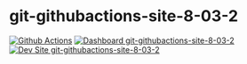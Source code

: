 # git-githubactions-site-8-03-2

[![Github Actions](https://github.com/channambika-rhm-io/git-githubactions-site-8-03-2/actions/workflows/build_deploy_and_test.yml/badge.svg)](https://github.com/channambika-rhm-io/git-githubactions-site-8-03-2/actions/workflows/build_deploy_and_test.yml)
[![Dashboard git-githubactions-site-8-03-2](https://img.shields.io/badge/dashboard-git_githubactions_site_8_03_2-yellow.svg)](https://dashboard.pantheon.io/sites/8c4998bb-9f77-4a91-8577-0c7c4ff08bf0#dev/code)
[![Dev Site git-githubactions-site-8-03-2](https://img.shields.io/badge/site-git_githubactions_site_8_03_2-blue.svg)](http://dev-git-githubactions-site-8-03-2.pantheonsite.io/)